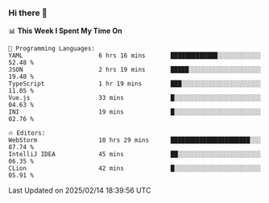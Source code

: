 ### Hi there 👋

<!--
**asdf12303116/asdf12303116** is a ✨ _special_ ✨ repository because its `README.md` (this file) appears on your GitHub profile.

Here are some ideas to get you started:

- 🔭 I’m currently working on ...
- 🌱 I’m currently learning ...
- 👯 I’m looking to collaborate on ...
- 🤔 I’m looking for help with ...
- 💬 Ask me about ...
- 📫 How to reach me: ...
- 😄 Pronouns: ...
- ⚡ Fun fact: ...
-->

<!--START_SECTION:waka-->
📊 **This Week I Spent My Time On** 

```text
💬 Programming Languages: 
YAML                     6 hrs 16 mins       █████████████░░░░░░░░░░░░   52.48 % 
JSON                     2 hrs 19 mins       █████░░░░░░░░░░░░░░░░░░░░   19.40 % 
TypeScript               1 hr 19 mins        ███░░░░░░░░░░░░░░░░░░░░░░   11.05 % 
Vue.js                   33 mins             █░░░░░░░░░░░░░░░░░░░░░░░░   04.63 % 
INI                      19 mins             █░░░░░░░░░░░░░░░░░░░░░░░░   02.76 % 

🔥 Editors: 
WebStorm                 10 hrs 29 mins      ██████████████████████░░░   87.74 % 
IntelliJ IDEA            45 mins             ██░░░░░░░░░░░░░░░░░░░░░░░   06.35 % 
CLion                    42 mins             █░░░░░░░░░░░░░░░░░░░░░░░░   05.91 % 
```


 Last Updated on 2025/02/14 18:39:56 UTC
<!--END_SECTION:waka-->
